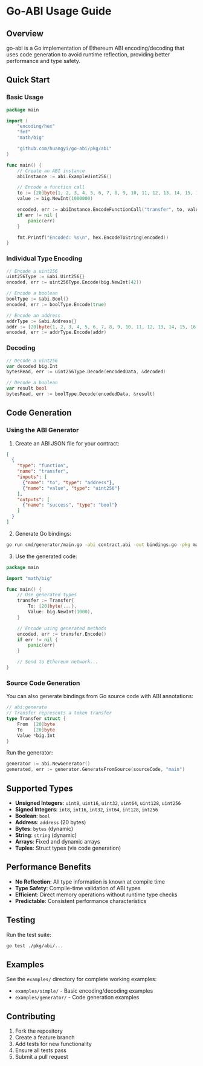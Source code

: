 # Go-ABI Usage Guide

## Overview

go-abi is a Go implementation of Ethereum ABI encoding/decoding that uses code generation to avoid runtime reflection, providing better performance and type safety.

## Quick Start

### Basic Usage

```go
package main

import (
	"encoding/hex"
	"fmt"
	"math/big"

	"github.com/huangyi/go-abi/pkg/abi"
)

func main() {
	// Create an ABI instance
	abiInstance := abi.ExampleUint256()

	// Encode a function call
	to := [20]byte{1, 2, 3, 4, 5, 6, 7, 8, 9, 10, 11, 12, 13, 14, 15, 16, 17, 18, 19, 20}
	value := big.NewInt(1000000)

	encoded, err := abiInstance.EncodeFunctionCall("transfer", to, value)
	if err != nil {
		panic(err)
	}

	fmt.Printf("Encoded: %s\n", hex.EncodeToString(encoded))
}
```

### Individual Type Encoding

```go
// Encode a uint256
uint256Type := &abi.Uint256{}
encoded, err := uint256Type.Encode(big.NewInt(42))

// Encode a boolean
boolType := &abi.Bool{}
encoded, err := boolType.Encode(true)

// Encode an address
addrType := &abi.Address{}
addr := [20]byte{1, 2, 3, 4, 5, 6, 7, 8, 9, 10, 11, 12, 13, 14, 15, 16, 17, 18, 19, 20}
encoded, err := addrType.Encode(addr)
```

### Decoding

```go
// Decode a uint256
var decoded big.Int
bytesRead, err := uint256Type.Decode(encodedData, &decoded)

// Decode a boolean
var result bool
bytesRead, err := boolType.Decode(encodedData, &result)
```

## Code Generation

### Using the ABI Generator

1. Create an ABI JSON file for your contract:

```json
[
  {
    "type": "function",
    "name": "transfer",
    "inputs": [
      {"name": "to", "type": "address"},
      {"name": "value", "type": "uint256"}
    ],
    "outputs": [
      {"name": "success", "type": "bool"}
    ]
  }
]
```

2. Generate Go bindings:

```bash
go run cmd/generator/main.go -abi contract.abi -out bindings.go -pkg main
```

3. Use the generated code:

```go
package main

import "math/big"

func main() {
	// Use generated types
	transfer := Transfer{
		To: [20]byte{...},
		Value: big.NewInt(1000),
	}

	// Encode using generated methods
	encoded, err := transfer.Encode()
	if err != nil {
		panic(err)
	}

	// Send to Ethereum network...
}
```

### Source Code Generation

You can also generate bindings from Go source code with ABI annotations:

```go
// abi:generate
// Transfer represents a token transfer
type Transfer struct {
	From  [20]byte
	To    [20]byte
	Value *big.Int
}
```

Run the generator:

```go
generator := abi.NewGenerator()
generated, err := generator.GenerateFromSource(sourceCode, "main")
```

## Supported Types

- **Unsigned Integers**: `uint8`, `uint16`, `uint32`, `uint64`, `uint128`, `uint256`
- **Signed Integers**: `int8`, `int16`, `int32`, `int64`, `int128`, `int256`
- **Boolean**: `bool`
- **Address**: `address` (20 bytes)
- **Bytes**: `bytes` (dynamic)
- **String**: `string` (dynamic)
- **Arrays**: Fixed and dynamic arrays
- **Tuples**: Struct types (via code generation)

## Performance Benefits

- **No Reflection**: All type information is known at compile time
- **Type Safety**: Compile-time validation of ABI types
- **Efficient**: Direct memory operations without runtime type checks
- **Predictable**: Consistent performance characteristics

## Testing

Run the test suite:

```bash
go test ./pkg/abi/...
```

## Examples

See the `examples/` directory for complete working examples:

- `examples/simple/` - Basic encoding/decoding examples
- `examples/generator/` - Code generation examples

## Contributing

1. Fork the repository
2. Create a feature branch
3. Add tests for new functionality
4. Ensure all tests pass
5. Submit a pull request